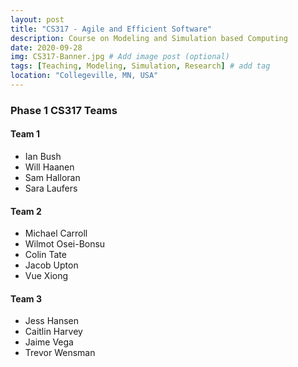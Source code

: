 ```yaml
---
layout: post
title: "CS317 - Agile and Efficient Software"
description: Course on Modeling and Simulation based Computing
date: 2020-09-28
img: CS317-Banner.jpg # Add image post (optional)
tags: [Teaching, Modeling, Simulation, Research] # add tag
location: "Collegeville, MN, USA"
---
```


### Phase 1 CS317 Teams

#### Team 1
- Ian Bush
- Will Haanen
- Sam Halloran
- Sara Laufers

#### Team 2
- Michael Carroll
- Wilmot Osei-Bonsu
- Colin Tate
- Jacob Upton
- Vue Xiong

#### Team 3
- Jess Hansen
- Caitlin Harvey
- Jaime Vega
- Trevor Wensman
